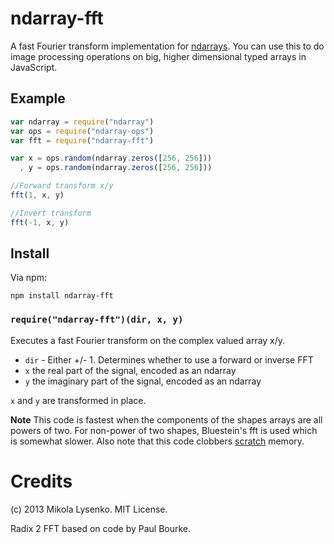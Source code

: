 ndarray-fft
===========
A fast Fourier transform implementation for [ndarrays](https://github.com/mikolalysenko/ndarray).  You can use this to do image processing operations on big, higher dimensional typed arrays in JavaScript.

## Example

```javascript
var ndarray = require("ndarray")
var ops = require("ndarray-ops")
var fft = require("ndarray-fft")

var x = ops.random(ndarray.zeros([256, 256]))
  , y = ops.random(ndarray.zeros([256, 256]))

//Forward transform x/y
fft(1, x, y)

//Invert transform
fft(-1, x, y)
```

## Install
Via npm:

    npm install ndarray-fft


### `require("ndarray-fft")(dir, x, y)`
Executes a fast Fourier transform on the complex valued array x/y.  

* `dir` - Either +/- 1.  Determines whether to use a forward or inverse FFT
* `x` the real part of the signal, encoded as an ndarray
* `y` the imaginary part of the signal, encoded as an ndarray

`x` and `y` are transformed in place.

**Note** This code is fastest when the components of the shapes arrays are all powers of two.  For non-power of two shapes, Bluestein's fft is used which is somewhat slower.  Also note that this code clobbers [scratch](https://github.com/mikolalysenko/scratch) memory.

# Credits
(c) 2013 Mikola Lysenko.  MIT License.

Radix 2 FFT based on code by Paul Bourke.
